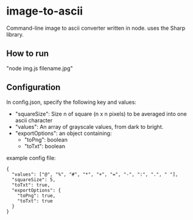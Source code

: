 # image-to-ascii

Command-line image to ascii converter written in node. uses the Sharp library.

## How to run

"node img.js filename.jpg"

## Configuration

In config.json, specify the following key and values:

- "squareSize": Size n of square (n x n pixels) to be averaged into one ascii character
- "values": An array of grayscale values, from dark to bright.
- "exportOptions": an object containing:
  - "toPng": boolean
  - "toTxt": boolean

example config file:

```
{
  "values": ["@", "%", "#", "*", "+", "=", "-", ":", ".", " "],
  "squareSize": 5,
  "toTxt": true,
  "exportOptions": {
    "toPng": true,
    "toTxt": true
  }
}
```
